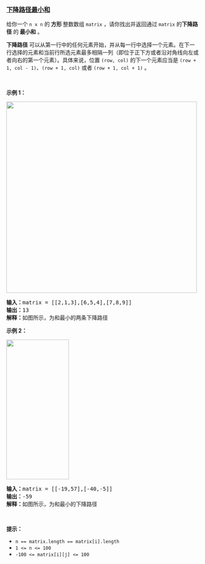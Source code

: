 ### [下降路径最小和](https://leetcode-cn.com/problems/minimum-falling-path-sum)

<p>给你一个 <code>n x n</code> 的<strong> 方形 </strong>整数数组&nbsp;<code>matrix</code> ，请你找出并返回通过 <code>matrix</code> 的<strong>下降路径</strong><em> </em>的<strong> </strong><strong>最小和</strong> 。</p>

<p><strong>下降路径</strong> 可以从第一行中的任何元素开始，并从每一行中选择一个元素。在下一行选择的元素和当前行所选元素最多相隔一列（即位于正下方或者沿对角线向左或者向右的第一个元素）。具体来说，位置 <code>(row, col)</code> 的下一个元素应当是 <code>(row + 1, col - 1)</code>、<code>(row + 1, col)</code> 或者 <code>(row + 1, col + 1)</code> 。</p>

<p>&nbsp;</p>

<p><strong>示例 1：</strong></p>

<p><img alt="" src="https://pic.leetcode.cn/1729566253-aneDag-image.png" style="height: 500px; width: 499px;" /></p>

<pre>
<strong>输入：</strong>matrix = [[2,1,3],[6,5,4],[7,8,9]]
<strong>输出：</strong>13
<strong>解释：</strong>如图所示，为和最小的两条下降路径
</pre>

<p><strong>示例 2：</strong></p>

<p><img alt="" src="https://pic.leetcode.cn/1729566282-dtXwRd-image.png" style="height: 365px; width: 164px;" /></p>

<pre>
<strong>输入：</strong>matrix = [[-19,57],[-40,-5]]
<strong>输出：</strong>-59
<strong>解释：</strong>如图所示，为和最小的下降路径
</pre>

<p>&nbsp;</p>

<p><strong>提示：</strong></p>

<ul>
	<li><code>n == matrix.length == matrix[i].length</code></li>
	<li><code>1 &lt;= n &lt;= 100</code></li>
	<li><code>-100 &lt;= matrix[i][j] &lt;= 100</code></li>
</ul>
